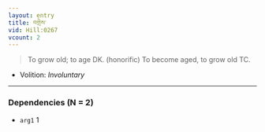 ```yaml
---
layout: entry
title: བགྲེས་
vid: Hill:0267
vcount: 2
---
```

> To grow old; to age DK\. (honorific) To become aged, to grow old TC\.

* Volition: _Involuntary_

---

### Dependencies (N = 2)
* `arg1` 1
